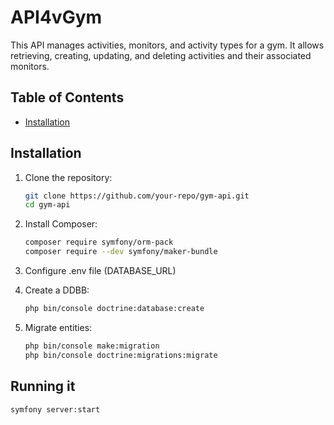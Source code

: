# API4vGym

This API manages activities, monitors, and activity types for a gym. It allows retrieving, creating, updating, and deleting activities and their associated monitors.

## Table of Contents

- [Installation](#installation)

## Installation

1. Clone the repository:
   ```bash
   git clone https://github.com/your-repo/gym-api.git
   cd gym-api
   ```
2. Install Composer:
   ```bash
   composer require symfony/orm-pack
   composer require --dev symfony/maker-bundle
   ```
3. Configure .env file (DATABASE_URL)

4. Create a DDBB:
   ```bash
   php bin/console doctrine:database:create
   ```
5. Migrate entities:
   ```bash
   php bin/console make:migration
   php bin/console doctrine:migrations:migrate
   ```

## Running it

   ```bash
   symfony server:start
   ```
